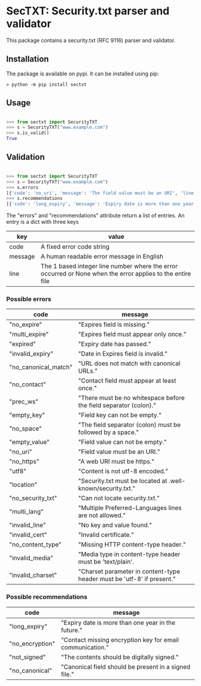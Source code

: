 # SecTXT: Security.txt parser and validator

This package contains a security.txt (RFC 9116) parser and validator.

## Installation

The package is available on pypi. It can be installed using pip:

```console
> python -m pip install sectxt
```

## Usage

```python

>>> from sectxt import SecurityTXT
>>> s = SecurityTXT("www.example.com")
>>> s.is_valid()
True

```

## Validation

```python

>>> from sectxt import SecurityTXT
>>> s = SecurityTXT("www.example.com")
>>> s.errors
[{'code': 'no_uri', 'message': 'The field value must be an URI', 'line': 2}, {'code': 'no_expire', 'message': 'The Expires field is missing', 'line': None}]
>>> s.recommendations
[{'code': 'long_expiry', 'message': 'Expiry date is more than one year in the future', 'line': 3}]
```

The "errors" and "recommendations" attribute return a list of entries. An entry is
a dict with three keys

| key     | value                                                                                                      |
|---------|------------------------------------------------------------------------------------------------------------|
| code    | A fixed error code string                                                                                  |
| message | A human readable error message in English                                                                  |
| line    | The 1 based integer line number where the error occurred or None when the error applies to the entire file |

### Possible errors

| code                 | message                                                                |
|----------------------|------------------------------------------------------------------------|
| "no_expire"          | "Expires field is missing."                                            |
| "multi_expire"       | "Expires field must appear only once."                                 |
| "expired"            | "Expiry date has passed."                                              |
| "invalid_expiry"     | "Date in Expires field is invalid."                                    |
| "no_canonical_match" | "URL does not match with canonical URLs."                              |
| "no_contact"         | "Contact field must appear at least once."                             |
| "prec_ws"            | "There must be no whitespace before the field separator (colon)."      |
| "empty_key"          | "Field key can not be empty."                                          | 
| "no_space"           | "The field separator (colon) must be followed by a space."             |
| "empty_value"        | "Field value can not be empty."                                        |
| "no_uri"             | "Field value must be an URI."                                          |
| "no_https"           | "A web URI must be https."                                             |
| "utf8"               | "Content is not utf-8 encoded."                                        |
| "location"           | "Security.txt must be located at .well-known/security.txt."            |
| "no_security_txt"    | "Can not locate security.txt."                                         |
| "multi_lang"         | "Multiple Preferred-Languages lines are not allowed."                  |
| "invalid_line"       | "No key and value found."                                              |
| "invalid_cert"       | "Invalid certificate."                                                |
| "no_content_type"    | "Missing HTTP content-type header."                                    |
| "invalid_media"      | "Media type in content-type header must be 'text/plain'.               |
| "invalid_charset"    | "Charset parameter in content-type header must be 'utf-8' if present." |


### Possible recommendations

| code             | message                                                    |
|------------------|------------------------------------------------------------|
| "long_expiry"    | "Expiry date is more than one year in the future."         |
| "no_encryption"  | "Contact missing encryption key for email communication." |
| "not_signed"     | "The contents should be digitally signed."                 |
| "no_canonical"   | "Canonical field should be present in a signed file."      |
